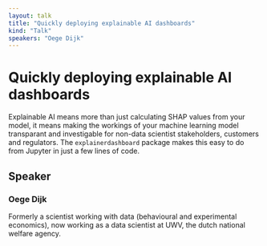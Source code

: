 ```yaml
---
layout: talk
title: "Quickly deploying explainable AI dashboards"
kind: "Talk"
speakers: "Oege Dijk"
---
```


# Quickly deploying explainable AI dashboards

Explainable AI means more than just calculating SHAP values from your model, it means making the workings of your machine learning model transparant and investigable for non-data scientist stakeholders, customers and regulators. The `explainerdashboard` package makes this easy to do from Jupyter in just a few lines of code.

## Speaker

### Oege Dijk

Formerly a scientist working with data (behavioural and experimental economics), now working as a data scientist at UWV, the dutch national welfare agency.
